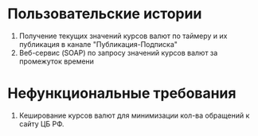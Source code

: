 Пользовательские истории
========================

1. Получение текущих значений курсов валют по таймеру и их публикация в канале "Публикация-Подписка"
2. Веб-сервис (SOAP) по запросу значений курсов валют за промежуток времени

Нефункциональные требования
===========================

1. Кеширование курсов валют для минимизации кол-ва обращений к сайту ЦБ РФ.

